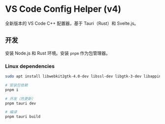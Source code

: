 # VS Code Config Helper (v4)

全新版本的 VS Code C++ 配置器，基于 Tauri（Rust）和 Svelte.js。

## 开发

安装 Node.js 和 Rust 环境。安装 `pnpm` 作为包管理器。

### Linux dependencies

```sh
sudo apt install libwebkit2gtk-4.0-dev libssl-dev libgtk-3-dev libappindicator3-dev librsvg2-dev
```

```sh
# 安装包依赖
pnpm i

# 开发（热更新）
pnpm tauri dev

# 编译
pnpm tauri build
```
